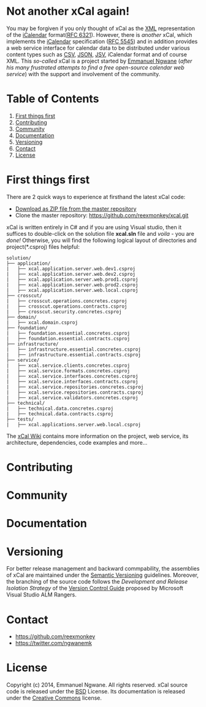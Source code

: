 Not another xCal again!
==============================
You may be forgiven if you only thought of xCal as the [XML](http://en.wikipedia.org/wiki/XML) representation of the [iCalendar](http://en.wikipedia.org/wiki/ICalendar) format([RFC 6321](http://tools.ietf.org/html/rfc6321)). However, there is *another* xCal, which implements the [iCalendar](http://en.wikipedia.org/wiki/ICalendar) specification ([RFC 5545](http://tools.ietf.org/html/rfc5545)) and in addition provides a web service interface for calendar data to be distributed under various content types such as [CSV](http://en.wikipedia.org/wiki/Comma-separated_values), [JSON](http://en.wikipedia.org/wiki/JSON), [JSV](http://mono.servicestack.net/docs/text-serializers/jsv-format), iCalendar format and of course XML. This *so-called* xCal is a project started by [Emmanuel Ngwane](https://twitter.com/ngwanemk) (*after his many frustrated attempts to find a free open-source calendar web service*) with the support and involvement of the community.

 

Table of Contents
=================
1. [First things first](https://github.com/reexmonkey/xcal/#first-things-first)
2. [Contributing](https://github.com/reexmonkey/xcal/#contributing)
3. [Community](https://github.com/reexmonkey/xcal/#community)
4. [Documentation](https://github.com/reexmonkey/xcal/#documentation)
5. [Versioning](https://github.com/reexmonkey/xcal/#versioning)
6. [Contact](https://github.com/reexmonkey/xcal/#contact)
7. [License](https://github.com/reexmonkey/xcal/#license)


First things first
==================
There are 2 quick ways to experience at firsthand the latest xCal code:

* [Download as ZIP file from the master repository](https://github.com/reexmonkey/xcal/archive/master.zip)
* Clone the master repository: https://github.com/reexmonkey/xcal.git


xCal is written entirely in C# and if you are using Visual studio, then it suffices to double-click on the solution file **xcal.sln** file and *voila* - you are *done!* Otherwise, you will find the following logical layout of directories and project(*.csproj) files helpful:

```
solution/
├── application/
|   ├── xcal.application.server.web.dev1.csproj
|   ├── xcal.application.server.web.dev2.csproj
|   ├── xcal.application.server.web.prod1.csproj
|   ├── xcal.application.server.web.prod2.csproj
|   ├── xcal.application.server.web.local.csproj
├── crosscut/
|   ├── crosscut.operations.concretes.csproj
|   ├── crosscut.operations.contracts.csproj
|   ├── crosscut.security.concretes.csproj
├── domain/
|   ├── xcal.domain.csproj
├── foundation/
|   ├── foundation.essential.concretes.csproj
|   ├── foundation.essential.contracts.csproj
├── infrastructure/
|   ├── infrastructure.essential.concretes.csproj
|   ├── infrastructure.essential.contracts.csproj
├── service/
|   ├── xcal.service.clients.concretes.csproj
|   ├── xcal.service.formats.concretes.csproj
|   ├── xcal.service.interfaces.concretes.csproj
|   ├── xcal.service.interfaces.contracts.csproj
|   ├── xcal.service.repositories.concretes.csproj
|   ├── xcal.service.repositories.contracts.csproj
|   ├── xcal.service.validators.concretes.csproj
├── technical/
|   ├── technical.data.concretes.csproj
|   ├── technical.data.contracts.csproj
├── tests/
|   ├── xcal.applications.server.web.local.csproj

```

The [xCal Wiki](https://github.com/reexmonkey/xcal/wiki) contains more information on the project, web service, its architecture, dependencies, code examples and more...


Contributing
============


Community
==========


Documentation
=============


Versioning
==========
For better release management and backward commpability, the assemblies of xCal are maintained under the [Semantic Versioning](https://github.com/twbs/bootstrap) guidelines. Moreover, the branching of the source code follows the *Development and Release Isolation Strategy* of the [Version Control Guide](http://vsarbranchingguide.codeplex.com/releases) proposed by Microsoft Visual Studio ALM Rangers.

Contact
========
* https://github.com/reexmonkey
* https://twitter.com/ngwanemk


License
=======
Copyright (c) 2014, Emmanuel Ngwane. All rights reserved.
xCal source code is released under the [BSD](https://github.com/reexmonkey/xcal/blob/master/LICENSE) License. Its documentation is released under the [Creative Commons](https://github.com/reexmonkey/xcal/blob/master/docs/LICENSE) license.

